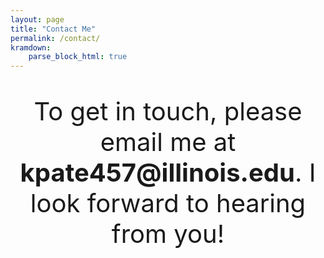 ```yaml
---
layout: page
title: "Contact Me"
permalink: /contact/
kramdown: 
    parse_block_html: true
---
```


<p style="text-align:center; font-size:40px">To get in touch, please email me at <b>kpate457@illinois.edu</b>. I look forward to hearing from you!</p>
